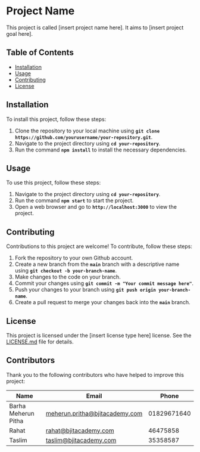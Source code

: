# Project Name

This project is called [insert project name here]. It aims to [insert project goal here].

## Table of Contents
- [Installation]()
- [Usage]()
- [Contributing]()
- [License]()

## Installation

To install this project, follow these steps:

1. Clone the repository to your local machine using **`git clone https://github.com/yourusername/your-repository.git`**.
2. Navigate to the project directory using **`cd your-repository`**. 
3. Run the command **`npm install`** to install the necessary dependencies.

## Usage

To use this project, follow these steps:


1. Navigate to the project directory using **`cd your-repository`**.
2. Run the command **`npm start`** to start the project.
3. Open a web browser and go to **`http://localhost:3000`** to view the project.

## Contributing

Contributions to this project are welcome! To contribute, follow these steps:

1. Fork the repository to your own Github account.
2. Create a new branch from the **`main`** branch with a descriptive name using **`git checkout -b your-branch-name`**.
3. Make changes to the code on your branch.
4. Commit your changes using **`git commit -m "Your commit message here"`**.
5. Push your changes to your branch using **`git push origin your-branch-name`**.
6. Create a pull request to merge your changes back into the **`main`** branch.

## License

This project is licensed under the [insert license type here] license. See the [LICENSE.md]() file for details.

## Contributors

Thank you to the following contributors who have helped to improve this project:

| Name  | Email | Phone |
| ------------- | ------------- | ------------- |
| Barha Meherun Pitha  | meherun.pritha@bjitacademy.com  | 01829671640 |
| Rahat  | rahat@bjitacademy.com  | 46475858 |
| Taslim  | taslim@bjitacademy.com  | 35358587 |
